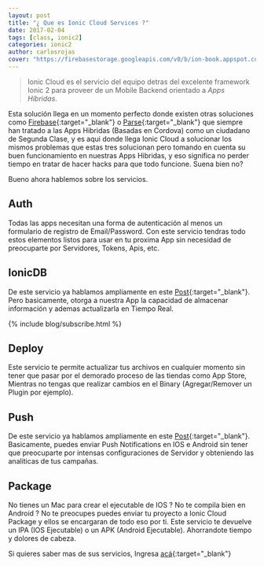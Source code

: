 ```yaml
---
layout: post
title: "¿ Que es Ionic Cloud Services ?"
date: 2017-02-04
tags: [class, ionic2]
categories: ionic2
author: carlosrojas
cover: "https://firebasestorage.googleapis.com/v0/b/ion-book.appspot.com/o/posts%2Fcloudservices%2Fcloud-welcome-illustration.png?alt=media&token=96d7e1a3-e269-4440-9b55-bf1f00793338"
---
```

> Ionic Cloud es el servicio del equipo detras del excelente framework Ionic 2 para proveer de un Mobile Backend orientado a *Apps Hibridas*.

<amp-img width="1024" height="512" layout="responsive" src="https://firebasestorage.googleapis.com/v0/b/ion-book.appspot.com/o/posts%2Fcloudservices%2Fcloud-welcome-illustration.png?alt=media&token=96d7e1a3-e269-4440-9b55-bf1f00793338"></amp-img> 

Esta solución llega en un momento perfecto donde existen otras soluciones como [Firebase](firebase.google.com){:target="_blank"} o [Parse](https://parseplatform.github.io/){:target="_blank"} que siempre han tratado a las Apps Hibridas (Basadas en Cordova) como un ciudadano 
de Segunda Clase, y es aqui donde llega Ionic Cloud a solucionar los mismos problemas que estas tres solucionan pero tomando en cuenta su buen funcionamiento en nuestras Apps Hibridas, y eso significa no perder tiempo en tratar de hacer hacks para que todo funcione. Suena bien no?

Bueno ahora hablemos sobre los servicios.

## Auth

Todas las apps necesitan una forma de autenticación al menos un formulario de registro de Email/Password. Con este servicio tendras todo estos elementos listos para usar en tu proxima App sin necesidad de preocuparte por Servidores, Tokens, Apis, etc.

## IonicDB

De este servicio ya hablamos ampliamente en este [Post](/blog/news/IonicDB/){:target="_blank"}. Pero basicamente, otorga a nuestra App la capacidad de almacenar información y ademas actualizarla en Tiempo Real.

{% include blog/subscribe.html %}

## Deploy

Este servicio te permite actualizar tus archivos en cualquier momento sin tener que pasar por el demorado proceso de las tiendas como App Store, Mientras no tengas que realizar cambios en el Binary (Agregar/Remover un Plugin por ejemplo).

## Push

De este servicio ya hablamos ampliamente en este [Post](/blog/ionic2/ionic-push-notifications/){:target="_blank"}. Basicamente, puedes enviar Push Notifications en IOS e Android sin tener que preocuparte por intensas configuraciones de Servidor y obteniendo las analiticas de tus campañas.

## Package

No tienes un Mac para crear el ejecutable de IOS ? No te compila bien en Android ? No te preocupes puedes enviar tu proyecto a Ionic Cloud Package y ellos se encargaran de todo eso por ti. Este servicio te devuelve un IPA (IOS Ejecutable) o un APK (Android Ejecutable). Ahorrandote tiempo y dolores de cabeza.

Si quieres saber mas de sus servicios, Ingresa [acá](http://docs.ionic.io/){:target="_blank"}

